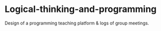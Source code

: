 # Logical-thinking-and-programming
Design of a programming teaching platform &amp; logs of group meetings.

